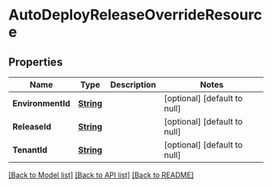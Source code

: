 # AutoDeployReleaseOverrideResource
## Properties

Name | Type | Description | Notes
------------ | ------------- | ------------- | -------------
**EnvironmentId** | [**String**](string.md) |  | [optional] [default to null]
**ReleaseId** | [**String**](string.md) |  | [optional] [default to null]
**TenantId** | [**String**](string.md) |  | [optional] [default to null]

[[Back to Model list]](../README.md#documentation-for-models) [[Back to API list]](../README.md#documentation-for-api-endpoints) [[Back to README]](../README.md)

